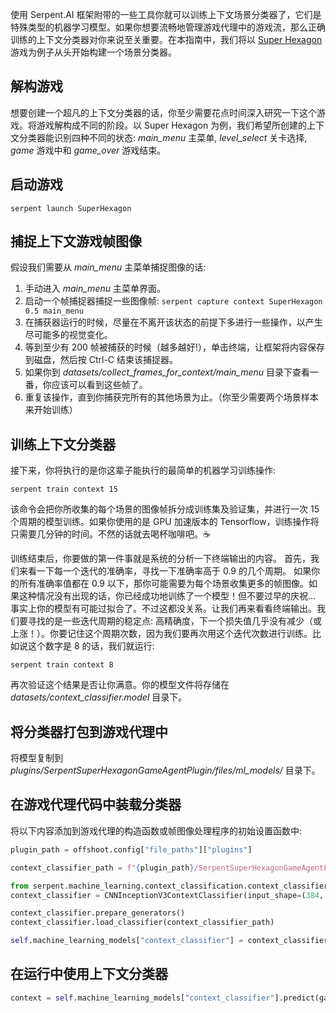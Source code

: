 使用 Serpent.AI 框架附带的一些工具你就可以训练上下文场景分类器了，它们是特殊类型的机器学习模型。如果你想要流畅地管理游戏代理中的游戏流，那么正确训练的上下文分类器对你来说至关重要。在本指南中，我们将以 [Super Hexagon](http://store.steampowered.com/app/221640/Super_Hexagon/) 游戏为例子从头开始构建一个场景分类器。


## 解构游戏

想要创建一个超凡的上下文分类器的话，你至少需要花点时间深入研究一下这个游戏。将游戏解构成不同的阶段。以 Super Hexagon 为例，我们希望所创建的上下文分类器能识别四种不同的状态: *main_menu* 主菜单, *level_select* 关卡选择, *game* 游戏中和 *game_over* 游戏结束。

## 启动游戏

`serpent launch SuperHexagon`

## 捕捉上下文游戏帧图像

假设我们需要从 *main_menu* 主菜单捕捉图像的话:

1. 手动进入 *main_menu* 主菜单界面。
2. 启动一个帧捕捉器捕捉一些图像帧: `serpent capture context SuperHexagon 0.5 main_menu`
3. 在捕获器运行的时候，尽量在不离开该状态的前提下多进行一些操作，以产生尽可能多的视觉变化。
4. 等到至少有 200 帧被捕获的时候（越多越好!），单击终端，让框架将内容保存到磁盘，然后按 Ctrl-C 结束该捕捉器。
5. 如果你到 *datasets/collect_frames_for_context/main_menu* 目录下查看一番，你应该可以看到这些帧了。
6. 重复该操作，直到你捕获完所有的其他场景为止。（你至少需要两个场景样本来开始训练）

## 训练上下文分类器

接下来，你将执行的是你这辈子能执行的最简单的机器学习训练操作:

`serpent train context 15`

该命令会把你所收集的每个场景的图像帧拆分成训练集及验证集，并进行一次 15 个周期的模型训练。如果你使用的是 GPU 加速版本的 Tensorflow，训练操作将只需要几分钟的时间。不然的话就去喝杯咖啡吧。☕️

训练结束后，你要做的第一件事就是系统的分析一下终端输出的内容。
首先，我们来看一下每一个迭代的准确率，寻找一下准确率高于 0.9 的几个周期。 如果你的所有准确率值都在 0.9 以下，那你可能需要为每个场景收集更多的帧图像。如果这种情况没有出现的话，你已经成功地训练了一个模型！但不要过早的庆祝... 事实上你的模型有可能过拟合了。不过这都没关系。让我们再来看看终端输出。我们要寻找的是一些迭代周期的稳定点: 高精确度，下一个损失值几乎没有减少（或上涨！）。你要记住这个周期次数，因为我们要再次用这个迭代次数进行训练。比如说这个数字是 8 的话，我们就运行:

`serpent train context 8`

再次验证这个结果是否让你满意。你的模型文件将存储在 *datasets/context_classifier.model* 目录下。

## 将分类器打包到游戏代理中

将模型复制到 *plugins/SerpentSuperHexagonGameAgentPlugin/files/ml_models/* 目录下。

## 在游戏代理代码中装载分类器

将以下内容添加到游戏代理的构造函数或帧图像处理程序的初始设置函数中:

```python
plugin_path = offshoot.config["file_paths"]["plugins"]

context_classifier_path = f"{plugin_path}/SerpentSuperHexagonGameAgentPlugin/files/ml_models/context_classifier.model"

from serpent.machine_learning.context_classification.context_classifiers.cnn_inception_v3_context_classifier import CNNInceptionV3ContextClassifier
context_classifier = CNNInceptionV3ContextClassifier(input_shape=(384, 512, 3))  # Replace with the shape (rows, cols, channels) of your captured context frames

context_classifier.prepare_generators()
context_classifier.load_classifier(context_classifier_path)

self.machine_learning_models["context_classifier"] = context_classifier
```

## 在运行中使用上下文分类器

```python
context = self.machine_learning_models["context_classifier"].predict(game_frame.frame) 
```
